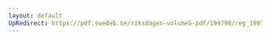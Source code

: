 ```yaml
---
layout: default
UpRedirect: https://pdf.swedeb.se/riksdagen-volumeG-pdf/199798/reg_199798/reg_199798_0353.pdf
---
```

